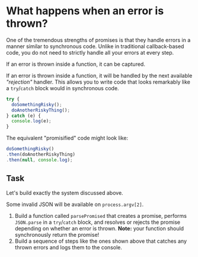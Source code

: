 # What happens when an error is thrown?

One of the tremendous strengths of promises is that they handle errors in a
manner similar to synchronous code.  Unlike in traditional callback-based code,
you do not need to strictly handle all your errors at every step.

If an error is thrown inside a function, it can be captured.

If an error is thrown inside a function, it will be handled by the next
available *"rejection"* handler.  This allows you to write code that looks
remarkably like a `try`/`catch` block would in synchronous code.

```js
try {
  doSomethingRisky();
  doAnotherRiskyThing();
} catch (e) {
  console.log(e);
}
```

The equivalent "promisified" code might look like:

```js
doSomethingRisky()
.then(doAnotherRiskyThing)
.then(null, console.log);
```

## Task

Let's build exactly the system discussed above.

Some invalid JSON will be available on `process.argv[2]`.

1. Build a function called `parsePromised` that creates a promise,
   performs `JSON.parse` in a `try`/`catch` block, and resolves or rejects
   the promise depending on whether an error is thrown.
   **Note:** your function should synchronously return the promise!
2. Build a sequence of steps like the ones shown above that catches
   any thrown errors and logs them to the console.
